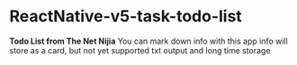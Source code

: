 # ReactNative-v5-task-todo-list
**Todo List from The Net Nijia**
You can mark down info with this app
info will store as a card, but not yet supported txt output and long time storage
